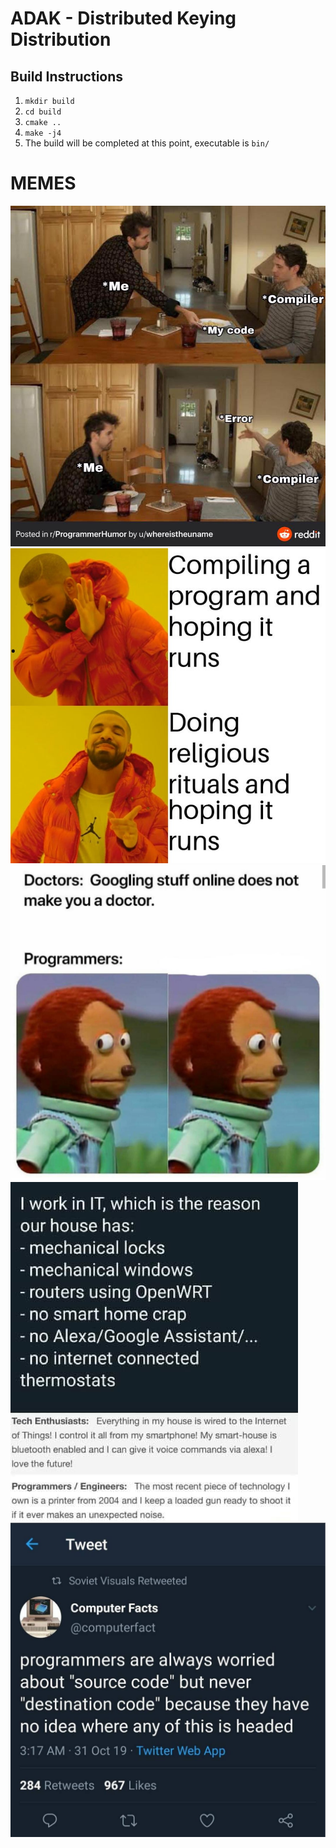 # ADAK - Distributed Keying Distribution

## Build Instructions
1) `mkdir build`
2) `cd build`
3) `cmake ..`
4) `make -j4`
5) The build will be completed at this point, executable is `bin/`


# MEMES
![](/memes/Compiler_Errors.jpg)
![](/memes/Prayer.jpg)
![](/memes/google_programmer.jpg)
![](/memes/geek_vs_programmers.jpg)
![](/memes/memeForLightSys.png)
